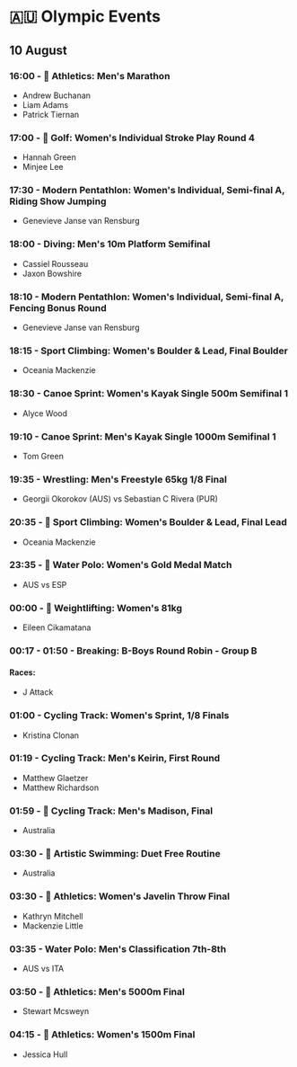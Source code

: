 # 🇦🇺 Olympic Events

## 10 August

### 16:00 - 🏅 Athletics: Men's Marathon
* Andrew Buchanan
* Liam Adams
* Patrick Tiernan

### 17:00 - 🏅 Golf: Women's Individual Stroke Play Round 4
* Hannah Green
* Minjee Lee

### 17:30 - Modern Pentathlon: Women's Individual, Semi-final A, Riding Show Jumping
* Genevieve Janse van Rensburg

### 18:00 - Diving: Men's 10m Platform Semifinal
* Cassiel Rousseau
* Jaxon Bowshire

### 18:10 - Modern Pentathlon: Women's Individual, Semi-final A, Fencing Bonus Round
* Genevieve Janse van Rensburg

### 18:15 - Sport Climbing: Women's Boulder & Lead, Final Boulder
* Oceania Mackenzie

### 18:30 - Canoe Sprint: Women's Kayak Single 500m Semifinal 1
* Alyce Wood

### 19:10 - Canoe Sprint: Men's Kayak Single 1000m Semifinal 1
* Tom Green

### 19:35 - Wrestling: Men's Freestyle 65kg 1/8 Final
* Georgii Okorokov (AUS) vs Sebastian C Rivera (PUR)

### 20:35 - 🏅 Sport Climbing: Women's Boulder & Lead, Final Lead
* Oceania Mackenzie

### 23:35 - 🏅 Water Polo: Women's Gold Medal Match
* AUS vs ESP

### 00:00 - 🏅 Weightlifting: Women's 81kg
* Eileen Cikamatana

### 00:17 - 01:50 - Breaking: B-Boys Round Robin - Group B
#### Races: 
* J Attack

### 01:00 - Cycling Track: Women's Sprint, 1/8 Finals
* Kristina Clonan

### 01:19 - Cycling Track: Men's Keirin, First Round
* Matthew Glaetzer
* Matthew Richardson

### 01:59 - 🏅 Cycling Track: Men's Madison, Final
* Australia

### 03:30 - 🏅 Artistic Swimming: Duet Free Routine
* Australia

### 03:30 - 🏅 Athletics: Women's Javelin Throw Final
* Kathryn Mitchell
* Mackenzie Little

### 03:35 - Water Polo: Men's Classification 7th-8th
* AUS vs ITA

### 03:50 - 🏅 Athletics: Men's 5000m Final
* Stewart Mcsweyn

### 04:15 - 🏅 Athletics: Women's 1500m Final
* Jessica Hull

